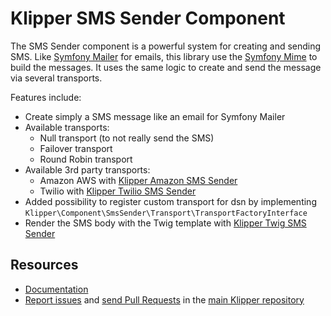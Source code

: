 Klipper SMS Sender Component
============================

The SMS Sender component is a powerful system for creating and sending SMS. Like
[Symfony Mailer](https://symfony.com/doc/current/mailer.html) for emails, this library
use the [Symfony Mime](https://symfony.com/doc/current/components/mime.html) to build the
messages. It uses the same logic to create and send the message via several transports.

Features include:

- Create simply a SMS message like an email for Symfony Mailer
- Available transports:
  - Null transport (to not really send the SMS)
  - Failover transport
  - Round Robin transport
- Available 3rd party transports:
  - Amazon AWS with [Klipper Amazon SMS Sender](https://github.com/klipperdev/amazon-sms-sender)
  - Twilio with [Klipper Twilio SMS Sender](https://github.com/klipperdev/twilio-sms-sender)
- Added possibility to register custom transport for dsn by implementing
  `Klipper\Component\SmsSender\Transport\TransportFactoryInterface`
- Render the SMS body with the Twig template with [Klipper Twig SMS Sender](https://github.com/klipperdev/twig-sms-sender)


Resources
---------

- [Documentation](https://doc.klipper.dev/components/sms-sender)
- [Report issues](https://github.com/klipperdev/klipper/issues)
  and [send Pull Requests](https://github.com/klipperdev/klipper/pulls)
  in the [main Klipper repository](https://github.com/klipperdev/klipper)
